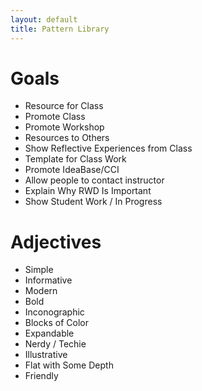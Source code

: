 ```yaml
---
layout: default
title: Pattern Library
---
```


# Goals

* Resource for Class
* Promote Class
* Promote Workshop
* Resources to Others
* Show Reflective Experiences from Class
* Template for Class Work
* Promote IdeaBase/CCI
* Allow people to contact instructor
* Explain Why RWD Is Important
* Show Student Work / In Progress

# Adjectives

* Simple
* Informative
* Modern
* Bold
* Inconographic
* Blocks of Color
* Expandable
* Nerdy / Techie
* Illustrative
* Flat with Some Depth
* Friendly